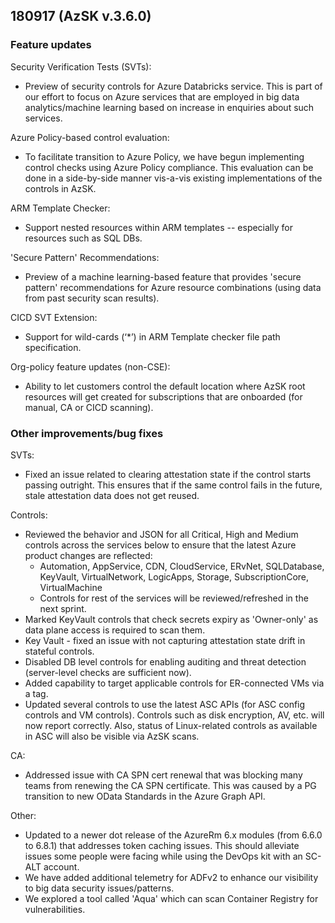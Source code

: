 ## 180917 (AzSK v.3.6.0)
  
### Feature updates

Security Verification Tests (SVTs):
* Preview of security controls for Azure Databricks service. This is part of our effort to focus on Azure services that are employed in big data analytics/machine learning based on increase in enquiries about such services.

Azure Policy-based control evaluation:
* To facilitate transition to Azure Policy, we have begun implementing control checks using Azure Policy compliance. This evaluation can be done in a side-by-side manner vis-a-vis existing implementations of the controls in AzSK.

ARM Template Checker:
* Support nested resources within ARM templates -- especially for resources such as SQL DBs.

'Secure Pattern' Recommendations:
* Preview of a machine learning-based feature that provides 'secure pattern' recommendations for Azure resource combinations (using data from past security scan results).

CICD SVT Extension:
* Support for wild-cards (‘*’) in ARM Template checker file path specification.

Org-policy feature updates (non-CSE):
* Ability to let customers control the default location where AzSK root resources will get created for subscriptions that are onboarded (for manual, CA or CICD scanning).

### Other improvements/bug fixes

SVTs: 
* Fixed an issue related to clearing attestation state if the control starts passing outright. This ensures that if the same control fails in the future, stale attestation data does not get reused.

Controls: 
* Reviewed the behavior and JSON for all Critical, High and Medium controls across the services below to ensure that the latest Azure product changes are reflected:
	* Automation, AppService, CDN, CloudService, ERvNet, SQLDatabase, KeyVault, VirtualNetwork, LogicApps, Storage, SubscriptionCore, VirtualMachine
	* Controls for rest of the services will be reviewed/refreshed in the next sprint.
* Marked KeyVault controls that check secrets expiry as 'Owner-only' as data plane access is required to scan them.
* Key Vault - fixed an issue with not capturing attestation state drift in stateful controls.
* Disabled DB level controls for enabling auditing and threat detection (server-level checks are sufficient now).
* Added capability to target applicable controls for ER-connected VMs via a tag.
* Updated several controls to use the latest ASC APIs (for ASC config controls and VM controls). Controls such as disk encryption, AV, etc. will now report correctly. Also, status of Linux-related controls as available in ASC will also be visible via AzSK scans.

CA: 
* Addressed issue with CA SPN cert renewal that was blocking many teams from renewing the CA SPN certificate. This was caused by a PG transition to new OData Standards in the Azure Graph API. 

Other:
* Updated to a newer dot release of the AzureRm 6.x modules (from 6.6.0 to 6.8.1) that addresses token caching issues. This should alleviate issues some people were facing while using the DevOps kit with an SC-ALT account.
* We have added additional telemetry for ADFv2 to enhance our visibility to big data security issues/patterns.
* We explored a tool called 'Aqua' which can scan Container Registry for vulnerabilities. 





